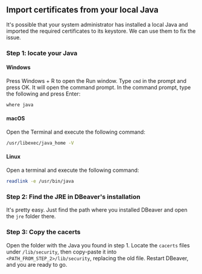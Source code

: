 ## Import certificates from your local Java

It's possible that your system administrator has installed a local Java and imported the required certificates to its keystore. We can use them to fix the issue.

### Step 1: locate your Java

#### Windows

Press Windows + R to open the Run window. Type `cmd` in the prompt and press OK. It will open the command prompt. In the command prompt, type the 
following and press Enter:

```cmd
where java
```

#### macOS 

Open the Terminal and execute the following command:

```zsh
/usr/libexec/java_home -V
```

#### Linux

Open a terminal and execute the following command:

```sh
readlink -e /usr/bin/java
```

### Step 2: Find the JRE in DBeaver's installation

It's pretty easy. Just find the path where you installed DBeaver and open the `jre` folder there.

### Step 3: Copy the cacerts

Open the folder with the Java you found in step 1. Locate the `cacerts` files under `/lib/security`, then copy-paste it into `<PATH_FROM_STEP_2>/lib/security`, replacing the old file. Restart DBeaver, and you are ready to go.